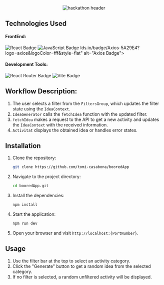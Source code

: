 <div align="center"><img src="./public/assets/hackato.png" alt="hackathon header"></div>

## Technologies Used

#### FrontEnd:
  <img src="https://img.shields.io/badge/React-61DAFB?logo=react&logoColor=000&style=flat" alt="React Badge">  <img src="https://img.shields.io/badge/JavaScript-F7DF1E?logo=javascript&logoColor=000&style=flat" alt="JavaScript Badge"> 
lds.io/badge/Axios-5A29E4?logo=axios&logoColor=fff&style=flat" alt="Axios Badge">

#### Development Tools:
  <img src="https://img.shields.io/badge/React%20Router-CA4245?logo=reactrouter&logoColor=fff&style=flat" alt="React Router Badge">   <img src="https://img.shields.io/badge/Vite-646CFF?logo=vite&logoColor=fff&style=flat" alt="Vite Badge">
 

## Workflow Description:
1. The user selects a filter from the `FiltersGroup`, which updates the filter state using the `IdeaContext`.
2. `IdeaGenerator` calls the `fetchIdea` function with the updated filter.
4. `fetchIdea` makes a request to the API to get a new activity and updates the `IdeaContext` with the received information.
5. `Activitat` displays the obtained idea or handles error states.


## Installation

1. Clone the repository:

   ```bash
   git clone https://github.com/tomi-casabona/booredApp
   ```

2. Navigate to the project directory:

   ```bash
   cd booredApp.git
   ```

3. Install the dependencies:

   ```bash
   npm install
   ```

4. Start the application:

   ```bash
   npm run dev
   ```

5. Open your browser and visit `http://localhost:{PortNumber}`.

## Usage
1. Use the filter bar at the top to select an activity category.
2. Click the "Generate" button to get a random idea from the selected category.
3. If no filter is selected, a random unfiltered activity will be displayed.

